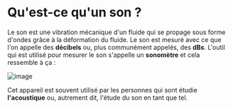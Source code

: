 # Qu'est-ce qu'un son ?

Le son est une vibration mécanique d'un fluide qui se propage sous forme d'ondes grâce à la déformation du fluide. Le son est mesuré avec ce que l'on appelle des **décibels** ou, plus communément appelés, des **dBs**. L'outil qui est utilisé pour mesurer le son s'appelle un **sonomètre** et cela ressemble à ça : 

![image](https://github.com/ghita04/Le-son/assets/93718412/c06ec7ff-bef8-4df2-a72e-fa23e5422eb0)

Cet appareil est souvent utilisé par les personnes qui sont étudie **l'acoustique** ou, autrement dit, l'étude du son en tant que tel. 
